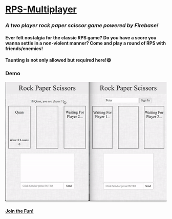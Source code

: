 # [RPS-Multiplayer](https://quangao.github.io/RPS-Multiplayer/)

### _A two player rock paper scissor game powered by Firebase!_

#### Ever felt nostalgia for the classic RPS game? Do you have a score you wanna settle in a non-violent manner? Come and play a round of RPS with friends/enemies!

#### Taunting is not only allowed but required here!:smile:

### Demo
![Peter&Quan](./gifs/RPS.gif)

#### [Join the Fun!](https://quangao.github.io/RPS-Multiplayer/)
